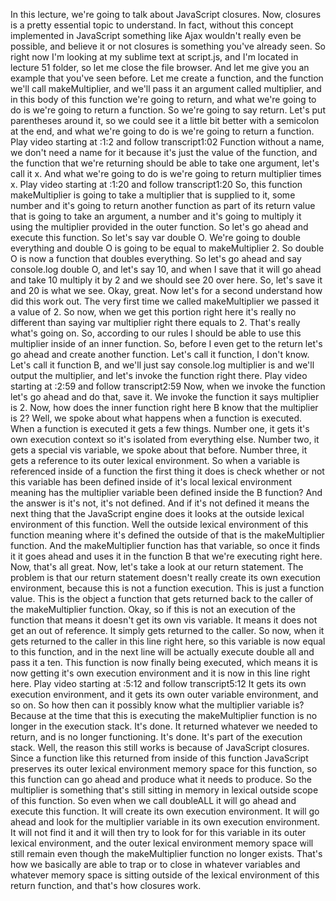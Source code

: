 In this lecture, we're going to talk about JavaScript closures. Now, closures is a pretty essential topic to understand. In fact, without this concept implemented in JavaScript something like Ajax wouldn't really even be possible, and believe it or not closures is something you've already seen. So right now I'm looking at my sublime text at script.js, and I'm located in lecture 51 folder, so let me close the file browser. And let me give you an example that you've seen before. Let me create a function, and the function we'll call makeMultiplier, and we'll pass it an argument called multiplier, and in this body of this function we're going to return, and what we're going to do is we're going to return a function. So we're going to say return. Let's put parentheses around it, so we could see it a little bit better with a semicolon at the end, and what we're going to do is we're going to return a function.
Play video starting at :1:2 and follow transcript1:02
Function without a name, we don't need a name for it because it's just the value of the function, and the function that we're returning should be able to take one argument, let's call it x. And what we're going to do is we're going to return multiplier times x.
Play video starting at :1:20 and follow transcript1:20
So, this function makeMultiplier is going to take a multiplier that is supplied to it, some number and it's going to return another function as part of its return value that is going to take an argument, a number and it's going to multiply it using the multiplier provided in the outer function. So let's go ahead and execute this function. So let's say var double O. We're going to double everything and double O is going to be equal to makeMultiplier 2. So double O is now a function that doubles everything. So let's go ahead and say console.log double O, and let's say 10, and when I save that it will go ahead and take 10 multiply it by 2 and we should see 20 over here. So, let's save it and 20 is what we see. Okay, great. Now let's for a second understand how did this work out. The very first time we called makeMultiplier we passed it a value of 2. So now, when we get this portion right here it's really no different than saying var multiplier right there equals to 2. That's really what's going on. So, according to our rules I should be able to use this multiplier inside of an inner function. So, before I even get to the return let's go ahead and create another function. Let's call it function, I don't know. Let's call it function B, and we'll just say console.log multiplier is and we'll output the multiplier, and let's invoke the function right there.
Play video starting at :2:59 and follow transcript2:59
Now, when we invoke the function let's go ahead and do that, save it. We invoke the function it says multiplier is 2. Now, how does the inner function right here B know that the multiplier is 2? Well, we spoke about what happens when a function is executed. When a function is executed it gets a few things. Number one, it gets it's own execution context so it's isolated from everything else. Number two, it gets a special vis variable, we spoke about that before. Number three, it gets a reference to its outer lexical environment. So when a variable is referenced inside of a function the first thing it does is check whether or not this variable has been defined inside of it's local lexical environment meaning has the multiplier variable been defined inside the B function? And the answer is it's not, it's not defined. And if it's not defined it means the next thing that the JavaScript engine does it looks at the outside lexical environment of this function. Well the outside lexical environment of this function meaning where it's defined the outside of that is the makeMultiplier function. And the makeMultiplier function has that variable, so once it finds it it goes ahead and uses it in the function B that we're executing right here. Now, that's all great. Now, let's take a look at our return statement. The problem is that our return statement doesn't really create its own execution environment, because this is not a function execution. This is just a function value. This is the object a function that gets returned back to the caller of the makeMultiplier function. Okay, so if this is not an execution of the function that means it doesn't get its own vis variable. It means it does not get an out of reference. It simply gets returned to the caller. So now, when it gets returned to the caller in this line right here, so this variable is now equal to this function, and in the next line will be actually execute double all and pass it a ten. This function is now finally being executed, which means it is now getting it's own execution environment and it is now in this line right here.
Play video starting at :5:12 and follow transcript5:12
It gets its own execution environment, and it gets its own outer variable environment, and so on. So how then can it possibly know what the multiplier variable is? Because at the time that this is executing the makeMultiplier function is no longer in the execution stack. It's done. It returned whatever we needed to return, and is no longer functioning. It's done. It's part of the execution stack. Well, the reason this still works is because of JavaScript closures. Since a function like this returned from inside of this function JavaScript preserves its outer lexical environment memory space for this function, so this function can go ahead and produce what it needs to produce. So the multiplier is something that's still sitting in memory in lexical outside scope of this function. So even when we call doubleALL it will go ahead and execute this function. It will create its own execution environment. It will go ahead and look for the multiplier variable in its own execution environment. It will not find it and it will then try to look for for this variable in its outer lexical environment, and the outer lexical environment memory space will still remain even though the makeMultiplier function no longer exists. That's how we basically are able to trap or to close in whatever variables and whatever memory space is sitting outside of the lexical environment of this return function, and that's how closures work.